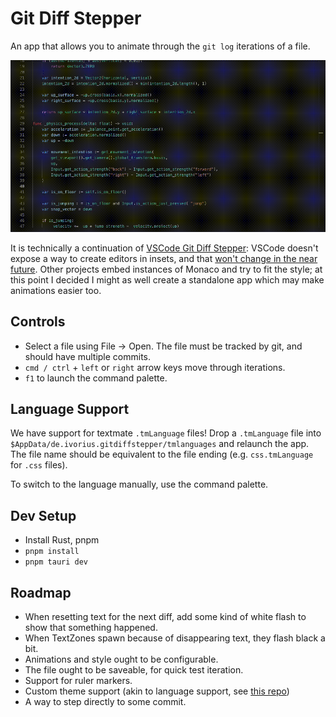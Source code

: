 # Git Diff Stepper

An app that allows you to animate through the `git log` iterations of a file.

![Demo Video](./doc/demo.gif)

It is technically a continuation of [VSCode Git Diff Stepper](https://github.com/Ivorforce/VSCode-Git-Diff-Stepper): VSCode doesn't expose a way to create editors in insets, and that [won't change in the near future](https://github.com/microsoft/vscode/issues/153198). Other projects embed instances of Monaco and try to fit the style; at this point I decided I might as well create a standalone app which may make animations easier too.

## Controls

- Select a file using File -> Open. The file must be tracked by git, and should have multiple commits.
- `cmd / ctrl` + `left` or `right` arrow keys move through iterations.
- `f1` to launch the command palette.

## Language Support

We have support for textmate `.tmLanguage` files! Drop a `.tmLanguage` file into `$AppData/de.ivorius.gitdiffstepper/tmlanguages` and relaunch the app. The file name should be equivalent to the file ending (e.g. `css.tmLanguage` for `.css` files).

To switch to the language manually, use the command palette.

## Dev Setup

- Install Rust, pnpm
- `pnpm install`
- `pnpm tauri dev`

## Roadmap

- When resetting text for the next diff, add some kind of white flash to show that something happened.
- When TextZones spawn because of disappearing text, they flash black a bit.
- Animations and style ought to be configurable.
- The file ought to be saveable, for quick test iteration.
- Support for ruler markers.
- Custom theme support (akin to language support, see [this repo](https://github.com/Nishkalkashyap/monaco-vscode-textmate-theme-converter#monaco-vscode-textmate-theme-converter))
- A way to step directly to some commit.
